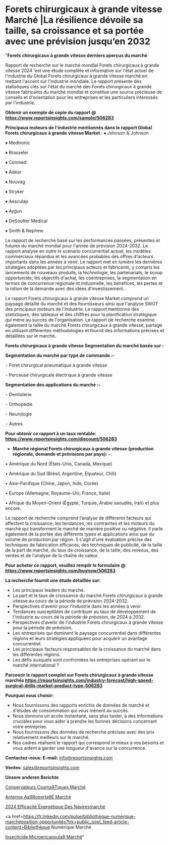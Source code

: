 # Forets chirurgicaux à grande vitesse Marché |La résilience dévoile sa taille, sa croissance et sa portée avec une prévision jusqu’en 2032

"<strong>Forets chirurgicaux à grande vitesse derniers aperçus du marché</strong>

Rapport de recherche sur le marché mondial Forets chirurgicaux à grande vitesse 2024 'est une étude complète et informative sur l'état actuel de l'industrie du Global Forets chirurgicaux à grande vitesse marché en mettant l'accent sur l'industrie mondiale. Le rapport présente des statistiques clés sur l'état du marché des Forets chirurgicaux à grande vitesse fabricants du marché mondial et constitue une source précieuse de conseils et d'orientation pour les entreprises et les particuliers intéressés par l'industrie.

<strong>Obtenir un exemple de copie du rapport @ <a href=https://www.reportsinsights.com/sample/506283>https://www.reportsinsights.com/sample/506283</a></strong>

<strong>Principaux moteurs de l'industrie mentionnés dans le rapport Global Forets chirurgicaux à grande vitesse Market</strong> :
♦ Johnson & Johnson 

♦ Medtronic 

♦ Brasseler 

♦ Conmed 

♦ Adeor 

♦ Nouvag 

♦ Stryker 

♦ Aesculap 

♦ Aygun 

♦ DeSoutter Medical 

♦ Smith & Nephew

Le rapport de recherche basé sur les performances passées, présentes et futures du marché mondial pour l'année de prévision 2024-2032. Le rapport analyse en outre le scénario concurrentiel actuel, les modèles commerciaux répandus et les avancées probables des offres d'acteurs importants dans les années à venir. Le rapport met en lumière les dernières stratégies adoptées par les principaux acteurs et fabricants, y compris les lancements de nouveaux produits, la technologie, les partenariats, le scoop opportuniste, les objectifs d'achat, les coentreprises, la segmentation en termes de concurrence régionale et industrielle, les bénéfices, les pertes et la ration de la demande avec des idées d'investissement. .

Le rapport Forets chirurgicaux à grande vitesse Market comprend un paysage détaillé du marché et des fournisseurs ainsi que l'analyse SWOT des principaux moteurs de l'industrie. Le rapport mentionne des statistiques, des tableaux et des chiffres pour la planification stratégique qui mène au succès de l'organisation. Le rapport de recherche examine également la taille du marché Forets chirurgicaux à grande vitesse, partage en utilisant différentes méthodologies et fournit des informations précises et détaillées sur le marché.

<strong>Forets chirurgicaux à grande vitesse Segmentation du marché basée sur :</strong>

<strong>Segmentation du marché par type de commande :-</strong>

⁃ Foret chirurgical pneumatique à grande vitesse

⁃ Perceuse chirurgicale électrique à grande vitesse

<strong>Segmentation des applications du marché :-</strong>

⁃ Dentisterie

⁃ Orthopédie

⁃ Neurologie

⁃ Autres

<strong>Pour obtenir ce rapport à un taux rentable: <a href=https://www.reportsinsights.com/discount/506283>https://www.reportsinsights.com/discount/506283</a></strong>
<ul>
  <li><strong>Marché régional Forets chirurgicaux à grande vitesse (production régionale, demande et prévisions par pays): -</strong></li>
</ul>
• Amérique du Nord (États-Unis, Canada, Mexique)

• Amérique du Sud (Brésil, Argentine, Equateur, Chili)

• Asie-Pacifique (Chine, Japon, Inde, Corée)

• Europe (Allemagne, Royaume-Uni, France, Italie)

• Afrique du Moyen-Orient (Égypte, Turquie, Arabie saoudite, Iran) et plus encore.

Le rapport de recherche comprend l’analyse de différents facteurs qui affectent la croissance, les tendances, les contraintes et les moteurs du marché qui transforment le marché de manière positive ou négative. Il parle également de la portée des différents types et applications ainsi que du volume de production par région. Il s'agit d'une évaluation précise des techniques de fabrication efficaces, des techniques de publicité, de la taille de la part de marché, du taux de croissance, de la taille, des revenus, des ventes et de l'analyse de la chaîne de valeur.

<strong>Pour acheter ce rapport, veuillez remplir le formulaire @   <a href=https://www.reportsinsights.com/buynow/506283>https://www.reportsinsights.com/buynow/506283</a></strong>

<strong>La recherche fournit une étude détaillée sur:</strong>
<ul>
  <li>Les principaux leaders du marché.</li>
  <li>La part et le taux de croissance du marché Forets chirurgicaux à grande vitesse au cours de la période de prévision 2024-2032.</li>
  <li>Perspectives d'avenir pour l'industrie dans les années à venir.</li>
  <li>Tendances susceptibles de contribuer au taux de développement de l'industrie au cours de la période de prévision, de 2024 à 2032.</li>
  <li>Perspectives d'avenir de l'industrie Forets chirurgicaux à grande vitesse pour la période de prévision.</li>
  <li>Les entreprises qui dominent le paysage concurrentiel dans différentes régions et leurs stratégies appliquées pour acquérir un avantage concurrentiel.</li>
  <li>Les principaux facteurs responsables de la croissance du marché dans les différentes régions.</li>
  <li>Les défis auxquels sont confrontées les entreprises opérant sur le marché international ?</li>
</ul>

<strong>Parcourir le rapport complet sur Forets chirurgicaux à grande vitesse marchés <a href=https://reportsinsights.com/industry-forecast/high-speed-surgical-drills-market-product-type-506283>https://reportsinsights.com/industry-forecast/high-speed-surgical-drills-market-product-type-506283</a></strong>

<strong>Pourquoi nous choisir:</strong>
<ul>
  <li>Nous fournissons des rapports enrichis de données de marché et d'études de consommation qui vous mènent au succès.</li>
  <li>Nous donnons un accès instantané, sans plus tarder, à des informations cruciales pour vous aider à prendre les bonnes décisions concernant votre entreprise.</li>
  <li>Nous fournissons des données de recherche précises avec des prix relativement meilleurs sur le marché.</li>
  <li>Nos cadres réalisent le rapport qui correspond le mieux à vos besoins et vous aident à garder une longueur d'avance sur la concurrence.</li>
</ul>
<strong>Contactez-nous:
</strong><strong>E-mail:</strong> <a href=mailto:info@reportsinsights.com>info@reportsinsights.com</a>

<strong>Ventes</strong>: <a href=mailto:sales@reportsinsights.com>sales@reportsinsights.com</a>

<strong>Unsere anderen Berichte</strong>

<a href=https://www.linkedin.com/pulse/conservateurs-cosm%C3%A9tiques-march%C3%A9-impact-hf8ef/>Conservateurs Cosma9Tiques Marché</a>

<a href=https://www.linkedin.com/pulse/antenne-a%C3%A9roport%C3%A9e-march%C3%A9-de-la-taille-2024-%C3%A0-hudwc/>Antenne Aa9Roporta9E Marché</a>

<a href=https://www.linkedin.com/pulse/2024-efficacité-énergétique-des-naviresmarché-zc8mc/>2024 Efficacité Énergétique Des Naviresmarché</a>

<a href=https://fr.linkedin.com/pulse/bibliothèque-numérique-marchéposition-opportunités?trk=public_post_feed-article-content>Bibliothèque Numérique Marché</a>

<a href=https://www.linkedin.com/pulse/insecticide-microencapsul%C3%A9-march%C3%A9paysage-dheyf/>Insecticide Microencapsula9 Marché</a>"
